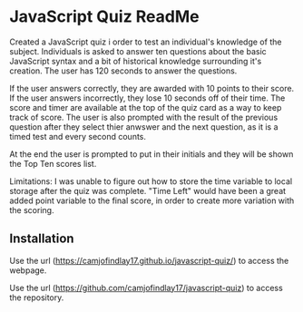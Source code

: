 # JavaScript Quiz ReadMe

Created a JavaScript quiz i order to test an individual's knowledge of the subject. Individuals is asked to answer ten questions about the basic JavaScript syntax and a bit of historical knowledge surrounding it's creation. The user has 120 seconds to answer the questions.

If the user answers correctly, they are awarded with 10 points to their score. If the user answers incorrectly, they lose 10 seconds off of their time. The score and timer are available at the top of the quiz card as a way to keep track of score. The user is also prompted with the result of the previous question after they select thier anwswer and the next question, as it is a timed test and every second counts. 

At the end the user is prompted to put in their initials and they will be shown the Top Ten scores list.

Limitations: I was unable to figure out how to store the time variable to local storage after the quiz was complete. "Time Left" would have been a great added point variable to the final score, in order to create more variation with the scoring.

## Installation
Use the url (https://camjofindlay17.github.io/javascript-quiz/) to access the webpage.

Use the url (https://github.com/camjofindlay17/javascript-quiz) to access the repository.